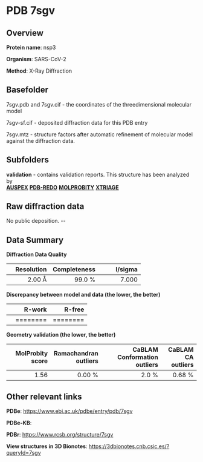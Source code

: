 # PDB 7sgv

## Overview

**Protein name**: nsp3

**Organism**: SARS-CoV-2

**Method**: X-Ray Diffraction



## Basefolder

7sgv.pdb and 7sgv.cif - the coordinates of the threedimensional molecular model

7sgv-sf.cif - deposited diffraction data for this PDB entry

7sgv.mtz - structure factors after automatic refinement of molecular model against the diffraction data.

## Subfolders





**validation** - contains validation reports. This structure has been analyzed by <br>[**AUSPEX**](https://github.com/thorn-lab/coronavirus_structural_task_force/tree/master/pdb/nsp3/SARS-CoV-2/7sgv/validation/auspex) [**PDB-REDO**](https://github.com/thorn-lab/coronavirus_structural_task_force/tree/master/pdb/nsp3/SARS-CoV-2/7sgv/validation/pdb-redo) [**MOLPROBITY**](https://github.com/thorn-lab/coronavirus_structural_task_force/tree/master/pdb/nsp3/SARS-CoV-2/7sgv/validation/molprobity) [**XTRIAGE**](https://github.com/thorn-lab/coronavirus_structural_task_force/blob/master/pdb/nsp3/SARS-CoV-2/7sgv/validation/Xtriage_output.log)   



## Raw diffraction data

No public deposition. --<br> 

## Data Summary
**Diffraction Data Quality**

|   | Resolution | Completeness| I/sigma |
|---|-------------:|----------------:|--------------:|
|   |2.00 Å|99.0  %|<img width=50/>7.000|

**Discrepancy between model and data (the lower, the better)**

|   | **R-work**| **R-free**   
|---|-------------:|----------------:|           
||========|========|

**Geometry validation (the lower, the better)**

|   |**MolProbity<br>score**| **Ramachandran<br>outliers** | **CaBLAM<br>Conformation outliers** | **CaBLAM<br>CA outliers** |
|---|-------------:|----------------:|----------------:|----------------:|
||  1.56|  0.00 %|2.0 %|0.68 %|

 

 



## Other relevant links 
**PDBe**:  https://www.ebi.ac.uk/pdbe/entry/pdb/7sgv

**PDBe-KB**:  
 
**PDBr**: https://www.rcsb.org/structure/7sgv 

**View structures in 3D Bionotes**: https://3dbionotes.cnb.csic.es/?queryId=7sgv

